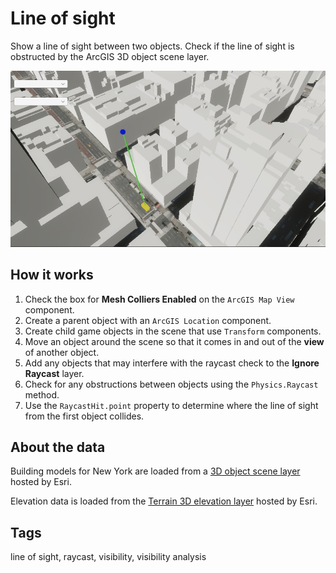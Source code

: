 # Line of sight

Show a line of sight between two objects. Check if the line of sight is obstructed by the ArcGIS 3D object scene layer.

![Image of line of sight](LineOfSight.jpg)

## How it works

1. Check the box for **Mesh Colliers Enabled** on the `ArcGIS Map View` component.
2. Create a parent object with an `ArcGIS Location` component.
3. Create child game objects in the scene that use `Transform` components.
4. Move an object around the scene so that it comes in and out of the **view** of another object.
5. Add any objects that may interfere with the raycast check to the **Ignore Raycast** layer.
6. Check for any obstructions between objects using the `Physics.Raycast` method.
7. Use the `RaycastHit.point` property to determine where the line of sight from the first object collides.

## About the data

Building models for New York are loaded from a [3D object scene layer](https://tiles.arcgis.com/tiles/z2tnIkrLQ2BRzr6P/arcgis/rest/services/New_York_LoD2_3D_Buildings/SceneServer/layers/0) hosted by Esri.

Elevation data is loaded from the [Terrain 3D elevation layer](https://www.arcgis.com/home/item.html?id=7029fb60158543ad845c7e1527af11e4) hosted by Esri.

## Tags

line of sight, raycast, visibility, visibility analysis
